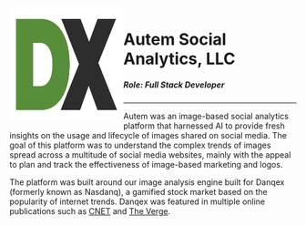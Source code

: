<img style="float: left;" src="/static/projects/DX.png" alt="autem" width="200" height="200"/>

# Autem Social Analytics, LLC

##### Role: Full Stack Developer

---

Autem was an image-based social analytics platform that harnessed AI to provide fresh insights on the usage and lifecycle of images shared on social media. The goal of this platform was to understand the complex trends of images spread across a multitude of social media websites, mainly with the appeal to plan and track the effectiveness of image-based marketing and logos.

The platform was built around our image analysis engine built for Danqex (formerly known as Nasdanq), a gamified stock market based on the popularity of internet trends. Danqex was featured in multiple online publications such as [CNET](https://www.cnet.com/news/memes-are-serious-business-with-their-own-stock-exchange/) and [The Verge](https://www.theverge.com/2017/1/10/14223264/meme-economy-reddit-stock-market).
